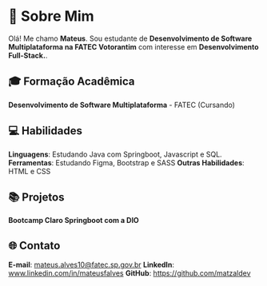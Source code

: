 # 📝 Sobre Mim
Olá! Me chamo **Mateus**. Sou estudante de **Desenvolvimento de Software Multiplataforma na FATEC Votorantim** com interesse em **Desenvolvimento Full-Stack.**.

## 🎓 Formação Acadêmica

 **Desenvolvimento de Software Multiplataforma** - FATEC (Cursando)

## 💻 Habilidades
 **Linguagens**: Estudando Java com Springboot, Javascript e SQL.
 **Ferramentas**: Estudando Figma, Bootstrap e SASS
 **Outras Habilidades**: HTML e CSS

## 📚 Projetos
 **Bootcamp Claro Springboot com a DIO**

## 🌐 Contato
 **E-mail**: mateus.alves10@fatec.sp.gov.br
 **LinkedIn**: www.linkedin.com/in/mateusfalves
 **GitHub**: https://github.com/matzaldev
